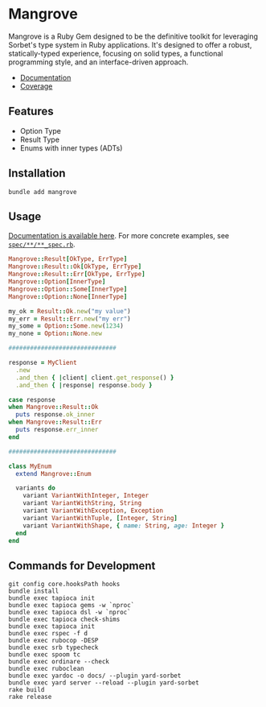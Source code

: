 # Mangrove

Mangrove is a Ruby Gem designed to be the definitive toolkit for leveraging Sorbet's type system in Ruby applications. It's designed to offer a robust, statically-typed experience, focusing on solid types, a functional programming style, and an interface-driven approach.

- [Documentation](https://kazzix14.github.io/mangrove/docs/)
- [Coverage](https://kazzix14.github.io/mangrove/coverage/index.html#_AllFiles)

## Features

- Option Type
- Result Type
- Enums with inner types (ADTs)

## Installation

```
bundle add mangrove
```

## Usage

[Documentation is available here](https://kazzix14.github.io/mangrove/docs).
For more concrete examples, see [`spec/**/**_spec.rb`](https://github.com/kazzix14/mangrove/tree/main/spec).

```ruby
Mangrove::Result[OkType, ErrType]
Mangrove::Result::Ok[OkType, ErrType]
Mangrove::Result::Err[OkType, ErrType]
Mangrove::Option[InnerType]
Mangrove::Option::Some[InnerType]
Mangrove::Option::None[InnerType]

my_ok = Result::Ok.new("my value")
my_err = Result::Err.new("my err")
my_some = Option::Some.new(1234)
my_none = Option::None.new

##############################

response = MyClient
  .new
  .and_then { |client| client.get_response() }
  .and_then { |response| response.body }

case response
when Mangrove::Result::Ok
  puts response.ok_inner
when Mangrove::Result::Err
  puts response.err_inner
end

##############################

class MyEnum
  extend Mangrove::Enum

  variants do
    variant VariantWithInteger, Integer
    variant VariantWithString, String
    variant VariantWithException, Exception
    variant VariantWithTuple, [Integer, String]
    variant VariantWithShape, { name: String, age: Integer }
  end
end
```

## Commands for Development

```
git config core.hooksPath hooks
bundle install
bundle exec tapioca init
bundle exec tapioca gems -w `nproc`
bundle exec tapioca dsl -w `nproc`
bundle exec tapioca check-shims
bundle exec tapioca init
bundle exec rspec -f d
bundle exec rubocop -DESP
bundle exec srb typecheck
bundle exec spoom tc
bundle exec ordinare --check
bundle exec ruboclean
bundle exec yardoc -o docs/ --plugin yard-sorbet
bundle exec yard server --reload --plugin yard-sorbet
rake build
rake release
```
